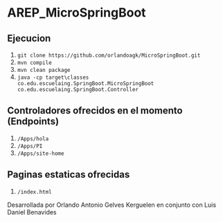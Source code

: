 # AREP_MicroSpringBoot

## Ejecucion

1. `git clone https://github.com/orlandoagk/MicroSpringBoot.git`
2. `mvn compile`
3. `mvn clean package`
4. `java -cp target\classes co.edu.escuelaing.SpringBoot.MicroSpringBoot co.edu.escuelaing.SpringBoot.Controller`

## Controladores ofrecidos en el momento (Endpoints)

1. `/Apps/hola`
1. `/Apps/PI`
1. `/Apps/site-home`

## Paginas estaticas ofrecidas

1. `/index.html`


Desarrollada por Orlando Antonio Gelves Kerguelen en conjunto con Luis Daniel Benavides